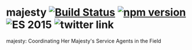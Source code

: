 # majesty [![Build Status](https://img.shields.io/travis/deanius/majesty.svg)](https://travis-ci.org/deanius/majesty) [![npm version](https://badge.fury.io/js/majesty.svg)](https://badge.fury.io/js/majesty) ![ES 2015](https://img.shields.io/badge/ES-2015-brightgreen.svg) ![twitter link](https://img.shields.io/badge/twitter-@deaniusaur-55acee.svg)
majesty: Coordinating Her Majesty's Service Agents in the Field

